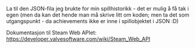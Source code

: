 La til den JSON-fila jeg brukte for min spillhistorikk - det er mulig å få tak i egen (men da kan det hende man må skrive litt om koden; men ta det som utgangspunkt - da achievements ikke er inne i spillobjektet i JSON :D)

Dokumentasjon til Steam Web APIet: https://developer.valvesoftware.com/wiki/Steam_Web_API
